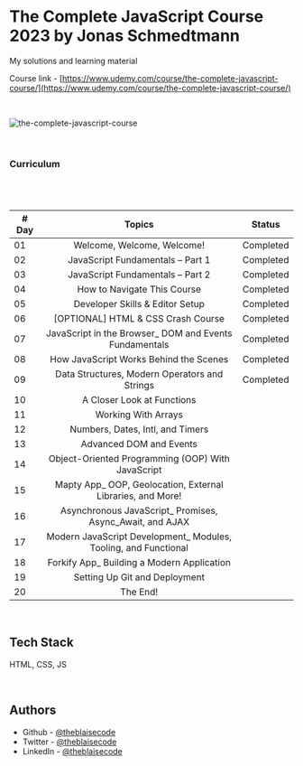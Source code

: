 # The Complete JavaScript Course 2023 by Jonas Schmedtmann
My solutions and learning material 

Course link - [https://www.udemy.com/course/the-complete-javascript-course/](https://www.udemy.com/course/the-complete-javascript-course/)

<br/>

![the-complete-javascript-course](https://img-c.udemycdn.com/course/750x422/851712_fc61_6.jpg)

<br/>

### Curriculum

#

<br/>

| # Day |                                  Topics                                    |                     Status                     |
| ----- | :------------------------------------------------------------------------: |------------------------------------------------|
| 01    |  Welcome, Welcome, Welcome!                                                |                   Completed                    |
| 02    |  JavaScript Fundamentals – Part 1                                          |                   Completed                    |
| 03    |  JavaScript Fundamentals – Part 2                                          |                   Completed                    |
| 04    |  How to Navigate This Course                                               |                   Completed                    |
| 05    |  Developer Skills & Editor Setup                                           |                   Completed                    |
| 06    |  [OPTIONAL] HTML & CSS Crash Course                                        |                   Completed                    |
| 07    |  JavaScript in the Browser_ DOM and Events Fundamentals                    |                   Completed                    |
| 08    |  How JavaScript Works Behind the Scenes                                    |                   Completed                    |
| 09    |  Data Structures, Modern Operators and Strings                             |                   Completed                    |
| 10    |  A Closer Look at Functions                                                |                                         |
| 11    |  Working With Arrays                                                       |                                         |
| 12    |  Numbers, Dates, Intl, and Timers                                          |                                         |
| 13    |  Advanced DOM and Events                                                   |                                         |
| 14    |  Object-Oriented Programming (OOP) With JavaScript                         |                                         |
| 15    |  Mapty App_ OOP, Geolocation, External Libraries, and More!                |                                         |
| 16    |  Asynchronous JavaScript_ Promises, Async_Await, and AJAX                  |                                         |
| 17    |  Modern JavaScript Development_ Modules, Tooling, and Functional           |                                         |
| 18    |  Forkify App_ Building a Modern Application                                |                                         |
| 19    |  Setting Up Git and Deployment                                             |                                         |
| 20    |  The End!                                                                  |                                         |

<br/>

## Tech Stack

HTML, CSS, JS

<br/>

## Authors

- Github - [@theblaisecode](https://github.com/theblaisecode)
- Twitter - [@theblaisecode](https://twitter.com/theblaisecode)
- LinkedIn - [@theblaisecode](https://www.linkedin.com/in/theblaisecode)
